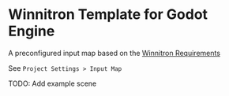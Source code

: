 Winnitron Template for Godot Engine
=============================

A preconfigured input map based on the [Winnitron Requirements](https://github.com/winnitron/WinnitronLauncher/wiki/Requirements-for-Winnitron-Games)

See `Project Settings > Input Map`

TODO: Add example scene

